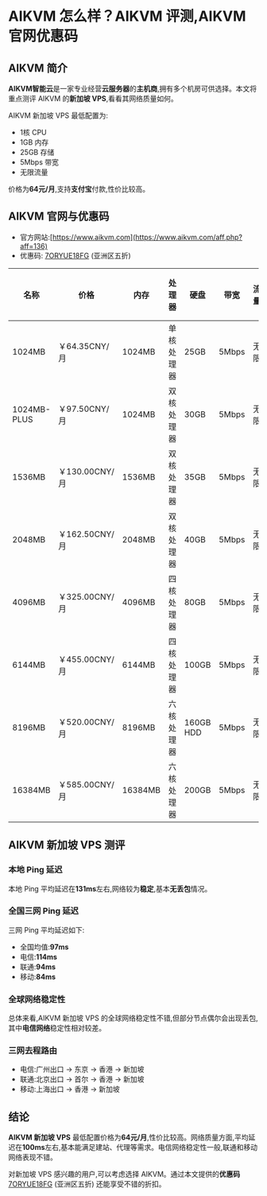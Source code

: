 # AIKVM 怎么样？AIKVM 评测,AIKVM 官网优惠码

## AIKVM 简介

**AIKVM智能云**是一家专业经营**云服务器**的**主机商**,拥有多个机房可供选择。本文将重点测评 AIKVM 的**新加坡 VPS**,看看其网络质量如何。

AIKVM 新加坡 VPS 最低配置为:

- 1核 CPU
- 1GB 内存 
- 25GB 存储
- 5Mbps 带宽
- 无限流量

价格为**64元/月**,支持**支付宝**付款,性价比较高。

## AIKVM 官网与优惠码

- 官方网站:[https://www.aikvm.com](https://www.aikvm.com/aff.php?aff=136)
- 优惠码: [7ORYUE18FG](https://www.aikvm.com/aff.php?aff=136) (亚洲区五折)


| 名称       | 价格        | 内存     | 处理器        | 硬盘        | 带宽     | 流量    | 购买地址     | 
|------------|-------------|----------|---------------|-------------|----------|---------|---------|
| 1024MB     | ￥64.35CNY/月 | 1024MB   | 单核处理器     | 25GB        | 5Mbps    | 无限     | [立即购买](https://www.aikvm.com/aff.php?aff=136)     |
| 1024MB-PLUS| ￥97.50CNY/月 | 1024MB   | 双核处理器     | 30GB        | 5Mbps    | 无限     | [立即购买](https://www.aikvm.com/aff.php?aff=136)     |
| 1536MB     | ￥130.00CNY/月| 1536MB   | 双核处理器     | 35GB        | 5Mbps    | 无限     | [立即购买](https://www.aikvm.com/aff.php?aff=136)     |
| 2048MB     | ￥162.50CNY/月| 2048MB   | 双核处理器     | 40GB        | 5Mbps    | 无限     | [立即购买](https://www.aikvm.com/aff.php?aff=136)     |
| 4096MB     | ￥325.00CNY/月| 4096MB   | 四核处理器     | 80GB        | 5Mbps    | 无限     | [立即购买](https://www.aikvm.com/aff.php?aff=136)     |
| 6144MB     | ￥455.00CNY/月| 6144MB   | 四核处理器     | 100GB       | 5Mbps    | 无限     | [立即购买](https://www.aikvm.com/aff.php?aff=136)     |
| 8196MB     | ￥520.00CNY/月| 8196MB   | 六核处理器     | 160GB HDD   | 5Mbps    | 无限     | [立即购买](https://www.aikvm.com/aff.php?aff=136)     |
| 16384MB    | ￥585.00CNY/月| 16384MB  | 六核处理器     | 200GB       | 5Mbps    | 无限     | [立即购买](https://www.aikvm.com/aff.php?aff=136)     |



## AIKVM 新加坡 VPS 测评

### 本地 Ping 延迟

本地 Ping 平均延迟在**131ms**左右,网络较为**稳定**,基本**无丢包**情况。

### 全国三网 Ping 延迟

三网 Ping 平均延迟如下:

- 全国均值:**97ms**
- 电信:**114ms** 
- 联通:**94ms**
- 移动:**84ms**

### 全球网络稳定性

总体来看,AIKVM 新加坡 VPS 的全球网络稳定性不错,但部分节点偶尔会出现丢包,其中**电信网络**稳定性相对较差。

### 三网去程路由

- 电信:广州出口 -> 东京 -> 香港 -> 新加坡
- 联通:北京出口 -> 首尔 -> 香港 -> 新加坡
- 移动:上海出口 -> 香港 -> 新加坡

## 结论

**AIKVM 新加坡 VPS** 最低配置价格为**64元/月**,性价比较高。网络质量方面,平均延迟在**100ms**左右,基本能满足建站、代理等需求。电信网络稳定性一般,联通和移动网络表现不错。

对新加坡 VPS 感兴趣的用户,可以考虑选择 AIKVM。通过本文提供的**优惠码**  [7ORYUE18FG](https://www.aikvm.com/aff.php?aff=136) (亚洲区五折) 还能享受不错的折扣。
